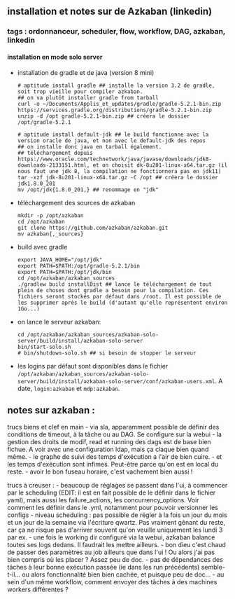 ## installation et notes sur de Azkaban (linkedin)
### tags : ordonnanceur, scheduler, flow, workflow, DAG, azkaban, linkedin

#### installation en mode solo server
- installation de gradle et de java (version 8 mini)
    ```
    # aptitude install gradle ## installe la version 3.2 de gradle, soit trop vieille pour compiler azkaban.
    ## on va plutôt installer gradle from tarball
    curl -o ~/Documents/Applis_et_updates/gradle/gradle-5.2.1-bin.zip https://services.gradle.org/distributions/gradle-5.2.1-bin.zip
    unzip -d /opt gradle-5.2.1-bin.zip ## créera le dossier /opt/gradle-5.2.1
    
    # aptitude install default-jdk ## le build fonctionne avec la version oracle de java, et non avec le default-jdk des repos
    ## on installe donc java en tarball également.
    ## téléchargement depuis https://www.oracle.com/technetwork/java/javase/downloads/jdk8-downloads-2133151.html, et on choisit dk-8u201-linux-x64.tar.gz (il nous faut une jdk 8, la compilation ne fonctionnera pas en jdk11)
    tar -xzf jdk-8u201-linux-x64.tar.gz -C /opt ## créera le dossier jdk1.8.0_201
    mv /opt/jdk{1.8.0_201,} ## renommage en "jdk"
    ```
- téléchargement des sources de azkaban
    ```
    mkdir -p /opt/azkaban
    cd /opt/azkaban
    git clone https://github.com/azkaban/azkaban.git
    mv azkaban{,_sources} 
    ```
- build avec gradle
    ```
    export JAVA_HOME="/opt/jdk"
    export PATH=$PATH:/opt/gradle-5.2.1/bin
    export PATH=$PATH:/opt/jdk/bin
    cd /opt/azkaban/azkaban_sources
    ./gradlew build installDist ## lance le téléchargement de tout plein de choses dont gradle a besoin pour la compilation. Ces fichiers seront stockés par défaut dans /root. Il est possible de les supprimer après le build (d'autant qu'elle représentent environ 1Go...)
    ```
- on lance le serveur azkaban: 
    ```
    cd /opt/azkaban/azkaban_sources/azkaban-solo-server/build/install/azkaban-solo-server
    bin/start-solo.sh
    # bin/shutdown-solo.sh ## si besoin de stopper le serveur
    ```
- les logins par défaut sont disponibles dans le fichier `/opt/azkaban/azkaban_sources/azkaban-solo-server/build/install/azkaban-solo-server/conf/azkaban-users.xml`. A date, `login:azkaban` et `mdp:azkaban`.

## notes sur azkaban : 
trucs biens et clef en main
    - via sla, apparamment possible de définir des conditions de timeout, à la tâche ou au DAG. Se configure sur la webui
    - la gestion des droits de modif, read et running des dags est de base bien fichue. A voir avec une configuration ldap, mais ça claque bien quand même.
    - le graphe de suivi des temps d'exécution a l'air de bien cuire.
    - et les temps d'exécution sont infimes. Peut-être parce qu'on est en local du reste.
    - avoir le bon fuseau horaire, c'est vachement bien aussi !

trucs à creuser : 
    - beaucoup de réglages se passent dans l'ui, à commencer par le scheduling (EDIT: il est en fait possible de le définir dans le fichier yaml), mais aussi les failure_actions, les concurrency_options. Voir comment les définir dans le .yml, notamment pour pouvoir versionner les configs
    - niveau scheduling : pas possible de régler à la fois un jour du mois et un jour de la semaine via l'écriture qwartz. Pas vraiment gênant du reste, car ça ne risque pas d'arriver souvent qu'on veuille uniquement les lundi 3 par ex.
    - une fois le working dir configuré via la webui, azkaban balance toutes ses logs dedans. Il faudrait les mettre ailleurs.
    - bon dieu c'est chaud de passer des paramètres au job ailleurs que dans l'ui ! Ou alors j'ai pas bien compris où les placer ? Assez peu de doc.
    - pas de dépendances des tâches à leur bonne exécution passée (ie dans les run précédents) semble-t-il... ou alors fonctionnalité bien bien cachée, et puisque peu de doc...
    - au sein d'un même workflow, comment envoyer des tâches à des machines workers différentes ?